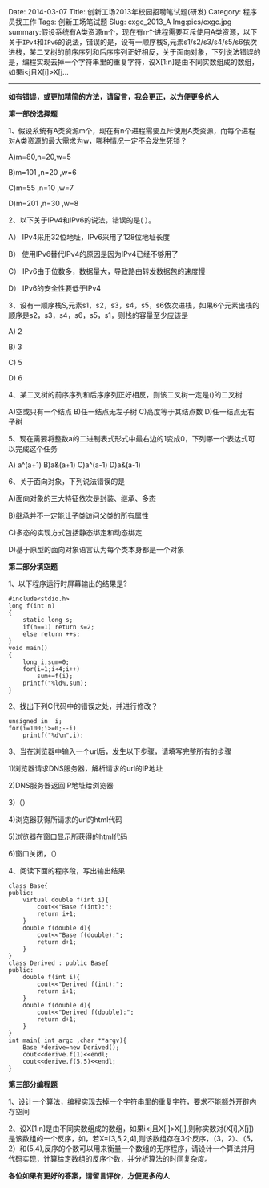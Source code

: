 Date: 2014-03-07
Title: 创新工场2013年校园招聘笔试题(研发)
Category: 程序员找工作
Tags: 创新工场笔试题
Slug: cxgc_2013_A
Img:pics/cxgc.jpg
summary:假设系统有A类资源m个，现在有n个进程需要互斥使用A类资源，以下关于`IPv4`和`IPv6`的说法，错误的是，设有一顺序栈S,元素s1/s2/s3/s4/s5/s6依次进栈，某二叉树的前序序列和后序序列正好相反，关于面向对象，下列说法错误的是，编程实现去掉一个字符串里的重复字符，设X[1:n]是由不同实数组成的数组，如果i<j且X[i]>X[j...

----------
**如有错误，或更加精简的方法，请留言，我会更正，以方便更多的人**

**第一部份选择题**

1、假设系统有A类资源m个，现在有n个进程需要互斥使用A类资源，而每个进程对A类资源的最大需求为w，哪种情况一定不会发生死锁？

A)m=80,n=20,w=5

B)m=101 ,n=20 ,w=6

C)m=55 ,n=10 ,w=7

D)m=201 ,n=30 ,w=8

2、以下关于IPv4和IPv6的说法，错误的是( ）。

A） IPv4采用32位地址，IPv6采用了128位地址长度

B） 使用IPv6替代IPv4的原因是因为IPv4已经不够用了

C） IPv6由于位数多，数据量大，导致路由转发数据包的速度慢

D） IPv6的安全性要低于IPv4

3、设有一顺序栈S,元素s1，s2，s3，s4，s5，s6依次进栈，如果6个元素出栈的顺序是s2，s3，s4，s6，s5，s1，则栈的容量至少应该是

A) 2

B) 3

C) 5

D) 6

4、某二叉树的前序序列和后序序列正好相反，则该二叉树一定是()的二叉树

A)空或只有一个结点    B)任一结点无左子树    C)高度等于其结点数    D)任一结点无右子树

5、现在需要将整数a的二进制表式形式中最右边的1变成0，下列哪一个表达式可以完成这个任务

A) a^(a+1)   B)a&(a+1)      C)a^(a-1)       D)a&(a-1)

6、关于面向对象，下列说法错误的是

A)面向对象的三大特征依次是封装、继承、多态

B)继承并不一定能让子类访问父类的所有属性

C)多态的实现方式包括静态绑定和动态绑定 

D)基于原型的面向对象语言认为每个类本身都是一个对象

**第二部分填空题**

1、以下程序运行时屏幕输出的结果是?

	#include<stdio.h>
	long f(int n)
	{
		static long s;
		if(n==1) return s=2;
		else return ++s;
	}
	void main()
	{
		long i,sum=0;
		for(i=1;i<4;i++)
			sum+=f(i);
		printf("%ld%,sum);
	}

2、找出下列C代码中的错误之处，并进行修改？

	unsigned in  i;
	for(i=100;i>=0;--i)
		printf("%d\n",i);

3、当在浏览器中输入一个url后，发生以下步骤，请填写完整所有的步骤

1)浏览器请求DNS服务器，解析请求的url的IP地址

2)DNS服务器返回IP地址给浏览器

3)（）

4)浏览器获得所请求的url的html代码

5)浏览器在窗口显示所获得的html代码

6)窗口关闭，（）

4、阅读下面的程序段，写出输出结果

	class Base{
	public:
		virtual double f(int i){
			cout<<"Base f(int):";
			return i+1;
		}
		double f(double d){
			cout<<"Base f(double):";
			return d+1;
		}
	}
	class Derived : public Base{
	public:
		double f(int i){
			cout<<"Derived f(int):";
			return i+1;
		}
		double f(double d){
			cout<<"Derived f(double):";
			return d+1;
		}
	}
	int main( int argc ,char **argv){
		Base *derive=new Derived();
		cout<<derive.f(1)<<endl;
		cout<<derive.f(5.5)<<endl;
	}

**第三部分编程题**

1、设计一个算法，编程实现去掉一个字符串里的重复字符，要求不能额外开辟内存空间


2、设X[1:n]是由不同实数组成的数组，如果i<j且X[i]>X[j],则称实数对(X[i],X[j])是该数组的一个反序，如，若X=[3,5,2,4],则该数组存在3个反序，（3，2）、（5，2）和(5,4),反序的个数可以用来衡量一个数组的无序程序，请设计一个算法并用代码实现，计算给定数组的反序个数，并分析算法的时间复杂度。

**各位如果有更好的答案，请留言评价，方便更多的人**